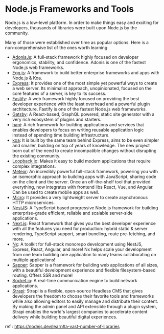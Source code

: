 # Node.js Frameworks and Tools

Node.js is a low-level platform. In order to make things easy and exciting for developers, thousands of libraries were built upon Node.js by the community.

Many of those were established over time as popular options. Here is a non-comprehensive list of the ones worth learning:

- [AdonisJs](https://adonisjs.com/): A full-stack framework highly focused on developer ergonomics, stability, and confidence. Adonis is one of the fastest Node.js web frameworks.
- [Egg.js](https://eggjs.org/en/): A framework to build better enterprise frameworks and apps with Node.js & Koa.
- [Express](https://expressjs.com/): It provides one of the most simple yet powerful ways to create a web server. Its minimalist approach, unopinionated, focused on the core features of a server, is key to its success.
- [Fastify](https://fastify.io/): A web framework highly focused on providing the best developer experience with the least overhead and a powerful plugin architecture. Fastify is one of the fastest Node.js web frameworks.
- [Gatsby](https://www.gatsbyjs.com/): A React-based, GraphQL powered, static site generator with a very rich ecosystem of plugins and starters.
- [hapi](https://hapijs.com/): A rich framework for building applications and services that enables developers to focus on writing reusable application logic instead of spending time building infrastructure.
- [koa](http://koajs.com/): It is built by the same team behind Express, aims to be even simpler and smaller, building on top of years of knowledge. The new project born out of the need to create incompatible changes without disrupting the existing community.
- [Loopback.io](https://loopback.io/): Makes it easy to build modern applications that require complex integrations.
- [Meteor](https://meteor.com/): An incredibly powerful full-stack framework, powering you with an isomorphic approach to building apps with JavaScript, sharing code on the client and the server. Once an off-the-shelf tool that provided everything, now integrates with frontend libs React, Vue, and Angular. Can be used to create mobile apps as well.
- [Micro](https://github.com/zeit/micro): It provides a very lightweight server to create asynchronous HTTP microservices.
- [NestJS](https://nestjs.com/): A TypeScript based progressive Node.js framework for building enterprise-grade efficient, reliable and scalable server-side applications.
- [Next.js](https://nextjs.org/): React framework that gives you the best developer experience with all the features you need for production: hybrid static & server rendering, TypeScript support, smart bundling, route pre-fetching, and more.
- [Nx](https://nx.dev/): A toolkit for full-stack monorepo development using NestJS, Express, React, Angular, and more! Nx helps scale your development from one team building one application to many teams collaborating on multiple applications!
- [Sapper](https://sapper.svelte.dev/): Sapper is a framework for building web applications of all sizes, with a beautiful development experience and flexible filesystem-based routing. Offers SSR and more!
- [Socket.io](https://socket.io/): A real-time communication engine to build network applications.
- [Strapi](https://strapi.io/): Strapi is a flexible, open-source Headless CMS that gives developers the freedom to choose their favorite tools and frameworks while also allowing editors to easily manage and distribute their content. By making the admin panel and API extensible through a plugin system, Strapi enables the world's largest companies to accelerate content delivery while building beautiful digital experiences.

ref : https://nodejs.dev/learn#a-vast-number-of-libraries
